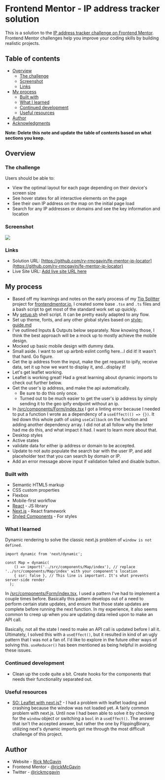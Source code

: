 # Frontend Mentor - IP address tracker solution

This is a solution to the [IP address tracker challenge on Frontend Mentor](https://www.frontendmentor.io/challenges/ip-address-tracker-I8-0yYAH0). Frontend Mentor challenges help you improve your coding skills by building realistic projects. 

## Table of contents

- [Overview](#overview)
  - [The challenge](#the-challenge)
  - [Screenshot](#screenshot)
  - [Links](#links)
- [My process](#my-process)
  - [Built with](#built-with)
  - [What I learned](#what-i-learned)
  - [Continued development](#continued-development)
  - [Useful resources](#useful-resources)
- [Author](#author)
- [Acknowledgments](#acknowledgments)

**Note: Delete this note and update the table of contents based on what sections you keep.**

## Overview

### The challenge

Users should be able to:

- View the optimal layout for each page depending on their device's screen size
- See hover states for all interactive elements on the page
- See their own IP address on the map on the initial page load
- Search for any IP addresses or domains and see the key information and location

### Screenshot

![](./screenshot.png)
### Links

- Solution URL: [https://github.com/rv-rmcgavin/fe-mentor-ip-locator](https://github.com/rv-rmcgavin/fe-mentor-ip-locator)
- Live Site URL: [Add live site URL here](https://your-live-site-url.com)

## My process

- Based off my learnings and notes on the early process of my [Tip Splitter](https://github.com/rv-rmcgavin/fe-mentor-tip-calculator) project for [frontendmentor.io](https://frontendmentor.io), I created some base `.tsx` and `.ts` files and a bash script to get most of the standard work set up quickly. 
- My [setup.sh](https://gist.github.com/rv-rmcgavin/7ec4e5b3dcc0dbda30c343e5fcfdff3f) shell script. It can be pretty easily adapted to any flow.
- Set up theme, fonts, and any other global styles based on [style-guide.md](./style-guide.md)
- I've outlined Inputs & Outputs below separately. Now knowing those, I think the best approach will be a mock up to mostly achieve the mobile design.
- Mocked up basic mobile design with dummy data.
- Small aside. I want to set up airbnb eslint config here...I did it! It wasn't that hard. Go figure.
- Get the ip address from the input, make the get request to ipify, receive data, set it up how we want to display it, and...display it!
- Let's get leaflet working.
- Leaflet is working great! Had a great learning about dynamic imports to check out further below.
- Get the user's ip address, and make the api automatically.
  - Be sure to do this only once.
  - Turned out to be much easier to get the user's ip address by simply sending it to the geo ipify endpoint without an ip. 
- In [/src/components/Form/index.tsx](./src/components/Form/index.tsx) I got a linting error because I needed to put a function I wrote as a dependency of a `useEffect(() => {})`. It led down this whole path of using `useCallback` on the function and adding another dependency array. I did not at all follow why the linter had me do this, and what impact it had. I want to learn more about that.
- Desktop styles
- Active states
- validate data for either ip address or domain to be accepted.
- Update to not auto populate the search bar with the user IP, and add placeholder text that you can search by domain or IP.
- Add an error message above input if validation failed and disable button.


### Built with

- Semantic HTML5 markup
- CSS custom properties
- Flexbox
- Mobile-first workflow
- [React](https://reactjs.org/) - JS library
- [Next.js](https://nextjs.org/) - React framework
- [Styled Components](https://styled-components.com/) - For styles
### What I learned

Dynamic rendering to solve the classic next.js problem of `window is not defined`.

```tsx
import dynamic from 'next/dynamic';

const Map = dynamic(
    () => import('../src/components/Map/index'), // replace '../src/components/Map/index' with your component's location
    { ssr: false }, // This line is important. It's what prevents server-side render
  );
```
In [/src/components/Form/index.tsx](./src/components/Form/index.tsx), I used a pattern I've had to implement a couple times before. Basically this pattern develops out of a need to perform certain state updates, and ensure that those state updates are complete before running the next function. In my experience, it also seems common to creep up when you are updating data relied upon to make an API call. 

Basically, not all the state I need to make an API call is updated before I all it. Ultimately, I solved this with a `useEffect()`, but it resulted in kind of an ugly pattern that I was not a fan of. I'd like to explore in the future other ways of solving this. `useReducer()` has been mentioned as being helpful in avoiding these issues. 

### Continued development

- Clean up the code quite a bit. Create hooks for the components that needs their functionality separated out.

### Useful resources

- [SO: Leaflet with next.js?](https://stackoverflow.com/questions/57704196/leaflet-with-next-js) - I had a problem with leaflet loading and crashing because the window was not loaded yet. A fairly common problem with next.js. Until now I had been able to solve it by checking for the `window` object or switching a `bool` in a `useEffect()`. The answer that isn't the accepted answer, but rather the one by FlippingBinary, utilizing next's dynamic imports got me through the most difficult challenge of this project.
## Author

- Website - [Rick McGavin](https://rickmcgavin.github.io)
- Frontend Mentor - [@rickMcGavin](https://www.frontendmentor.io/profile/rickMcGavin)
- Twitter - [@rickmcgavin](https://www.twitter.com/rickmcgavin)
